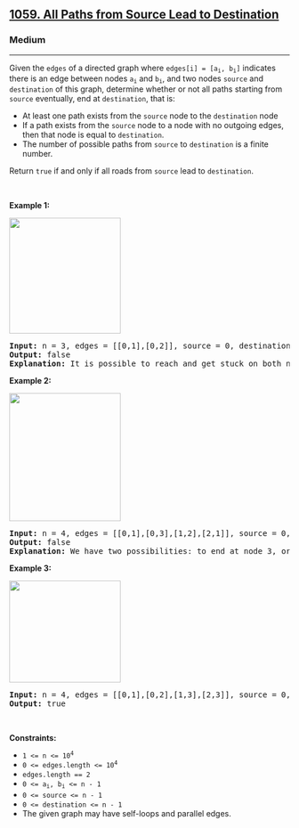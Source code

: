 <h2><a href="https://leetcode.com/problems/all-paths-from-source-lead-to-destination/">1059. All Paths from Source Lead to Destination</a></h2><h3>Medium</h3><hr><div style="user-select: auto;"><p style="user-select: auto;">Given the <code style="user-select: auto;">edges</code> of a directed graph where <code style="user-select: auto;">edges[i] = [a<sub style="user-select: auto;">i</sub>, b<sub style="user-select: auto;">i</sub>]</code> indicates there is an edge between nodes <code style="user-select: auto;">a<sub style="user-select: auto;">i</sub></code> and <code style="user-select: auto;">b<sub style="user-select: auto;">i</sub></code>, and two nodes <code style="user-select: auto;">source</code> and <code style="user-select: auto;">destination</code> of this graph, determine whether or not all paths starting from <code style="user-select: auto;">source</code> eventually, end at <code style="user-select: auto;">destination</code>, that is:</p>

<ul style="user-select: auto;">
	<li style="user-select: auto;">At least one path exists from the <code style="user-select: auto;">source</code> node to the <code style="user-select: auto;">destination</code> node</li>
	<li style="user-select: auto;">If a path exists from the <code style="user-select: auto;">source</code> node to a node with no outgoing edges, then that node is equal to <code style="user-select: auto;">destination</code>.</li>
	<li style="user-select: auto;">The number of possible paths from <code style="user-select: auto;">source</code> to <code style="user-select: auto;">destination</code> is a finite number.</li>
</ul>

<p style="user-select: auto;">Return <code style="user-select: auto;">true</code> if and only if all roads from <code style="user-select: auto;">source</code> lead to <code style="user-select: auto;">destination</code>.</p>

<p style="user-select: auto;">&nbsp;</p>
<p style="user-select: auto;"><strong style="user-select: auto;">Example 1:</strong></p>
<img alt="" src="https://assets.leetcode.com/uploads/2019/03/16/485_example_1.png" style="width: 200px; height: 208px; user-select: auto;">
<pre style="user-select: auto;"><strong style="user-select: auto;">Input:</strong> n = 3, edges = [[0,1],[0,2]], source = 0, destination = 2
<strong style="user-select: auto;">Output:</strong> false
<strong style="user-select: auto;">Explanation:</strong> It is possible to reach and get stuck on both node 1 and node 2.
</pre>

<p style="user-select: auto;"><strong style="user-select: auto;">Example 2:</strong></p>
<img alt="" src="https://assets.leetcode.com/uploads/2019/03/16/485_example_2.png" style="width: 200px; height: 230px; user-select: auto;">
<pre style="user-select: auto;"><strong style="user-select: auto;">Input:</strong> n = 4, edges = [[0,1],[0,3],[1,2],[2,1]], source = 0, destination = 3
<strong style="user-select: auto;">Output:</strong> false
<strong style="user-select: auto;">Explanation:</strong> We have two possibilities: to end at node 3, or to loop over node 1 and node 2 indefinitely.
</pre>

<p style="user-select: auto;"><strong style="user-select: auto;">Example 3:</strong></p>
<img alt="" src="https://assets.leetcode.com/uploads/2019/03/16/485_example_3.png" style="width: 200px; height: 183px; user-select: auto;">
<pre style="user-select: auto;"><strong style="user-select: auto;">Input:</strong> n = 4, edges = [[0,1],[0,2],[1,3],[2,3]], source = 0, destination = 3
<strong style="user-select: auto;">Output:</strong> true
</pre>

<p style="user-select: auto;">&nbsp;</p>
<p style="user-select: auto;"><strong style="user-select: auto;">Constraints:</strong></p>

<ul style="user-select: auto;">
	<li style="user-select: auto;"><code style="user-select: auto;">1 &lt;= n &lt;= 10<sup style="user-select: auto;">4</sup></code></li>
	<li style="user-select: auto;"><code style="user-select: auto;">0 &lt;= edges.length &lt;= 10<sup style="user-select: auto;">4</sup></code></li>
	<li style="user-select: auto;"><code style="user-select: auto;">edges.length == 2</code></li>
	<li style="user-select: auto;"><code style="user-select: auto;">0 &lt;= a<sub style="user-select: auto;">i</sub>, b<sub style="user-select: auto;">i</sub> &lt;= n - 1</code></li>
	<li style="user-select: auto;"><code style="user-select: auto;">0 &lt;= source &lt;= n - 1</code></li>
	<li style="user-select: auto;"><code style="user-select: auto;">0 &lt;= destination &lt;= n - 1</code></li>
	<li style="user-select: auto;">The given graph may have self-loops and parallel edges.</li>
</ul>
</div>